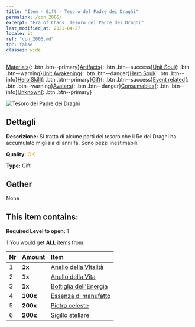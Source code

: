 ```yaml
---
title: "Item - Gift - Tesoro del Padre dei Draghi"
permalink: /con_2006/
excerpt: "Era of Chaos  Tesoro del Padre dei Draghi"
last_modified_at: 2021-04-27
locale: it
ref: "con_2006.md"
toc: false
classes: wide
---
```

 [Materials](/ItemsIT/){: .btn .btn--primary}[Artifacts](/ItemsIT/Artifacts/){: .btn .btn--success}[Unit Soul](/ItemsIT/UnitSoul/){: .btn .btn--warning}[Unit Awakening](/ItemsIT/UnitAwakening/){: .btn .btn--danger}[Hero Soul](/ItemsIT/HeroSoul/){: .btn .btn--info}[Hero Skill](/ItemsIT/HeroSkill/){: .btn .btn--primary}[Gift](/ItemsIT/Gift/){: .btn .btn--success}[Event related](/ItemsIT/Events/){: .btn .btn--warning}[Avatars](/ItemsIT/Avatars/){: .btn .btn--danger}[Consumables](/ItemsIT/Consumables/){: .btn .btn--info}[Unknown](/ItemsIT/Unknown/){: .btn .btn--primary}

 ![Tesoro del Padre dei Draghi](/images/t/BloodoftheDragon_1.png)

## Dettagli
 **Descrizione:** Si tratta di alcune parti del tesoro che il Re dei Draghi ha accumulato migliaia di anni fa. Sono pezzi inestimabili.

 **Quality:** <span style="color: #FF8C00">OK</span>

 **Type:** Gift

## Gather

  None

## This item contains:

 **Required Level to open:** 1

 1 You would get **ALL** items  from:

  | Nr | Amount |     Item    |
  |:---|:-------|:------------|
  | 1 |  **1x** | [Anello della Vitalità](/ItemsIT/art_106/) |  | 
  | 2 |  **1x** | [Anello della Vita](/ItemsIT/art_107/) |  | 
  | 3 |  **1x** | [Bottiglia dell'Energia](/ItemsIT/art_108/) |  | 
  | 4 |  **100x** | [Essenza di manufatto](/ItemsIT/con_761/) |  | 
  | 5 |  **200x** | [Pietra celeste](/ItemsIT/art_188/) |  | 
  | 6 |  **200x** | [Sigillo stellare](/ItemsIT/con_876/) |  | 
